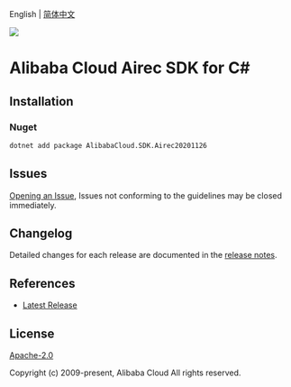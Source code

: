 English | [简体中文](README-CN.md)

![](https://aliyunsdk-pages.alicdn.com/icons/AlibabaCloud.svg)

# Alibaba Cloud Airec SDK for C#

## Installation

### Nuget

```bash
dotnet add package AlibabaCloud.SDK.Airec20201126
```

## Issues

[Opening an Issue](https://github.com/aliyun/alibabacloud-csharp-sdk/issues/new), Issues not conforming to the guidelines may be closed immediately.

## Changelog

Detailed changes for each release are documented in the [release notes](./ChangeLog.md).

## References

* [Latest Release](https://github.com/aliyun/alibabacloud-csharp-sdk/)

## License

[Apache-2.0](http://www.apache.org/licenses/LICENSE-2.0)

Copyright (c) 2009-present, Alibaba Cloud All rights reserved.
